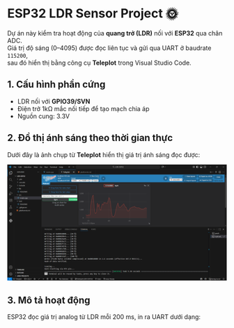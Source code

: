 # ESP32 LDR Sensor Project 🌞

Dự án này kiểm tra hoạt động của **quang trở (LDR)** nối với **ESP32** qua chân ADC.  
Giá trị độ sáng (0–4095) được đọc liên tục và gửi qua UART ở baudrate `115200`,  
sau đó hiển thị bằng công cụ **Teleplot** trong Visual Studio Code.

## 1. Cấu hình phần cứng
- LDR nối với **GPIO39/SVN**
- Điện trở 1kΩ mắc nối tiếp để tạo mạch chia áp
- Nguồn cung: 3.3V

## 2. Đồ thị ánh sáng theo thời gian thực
Dưới đây là ảnh chụp từ **Teleplot** hiển thị giá trị ánh sáng đọc được:

![Light Intensity Graph](ldrteleplot.png)

## 3. Mô tả hoạt động
ESP32 đọc giá trị analog từ LDR mỗi 200 ms, in ra UART dưới dạng:
